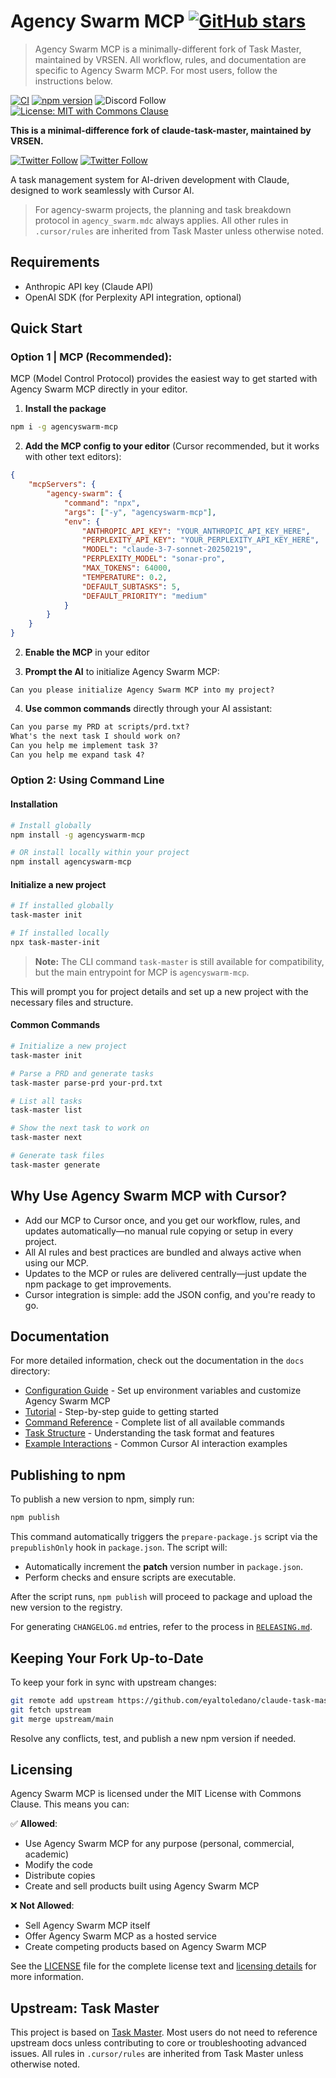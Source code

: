 # Agency Swarm MCP [![GitHub stars](https://img.shields.io/github/stars/VRSEN/agency-swarm-mcp?style=social)](https://github.com/VRSEN/agency-swarm-mcp/stargazers)

> Agency Swarm MCP is a minimally-different fork of Task Master, maintained by VRSEN. All workflow, rules, and documentation are specific to Agency Swarm MCP. For most users, follow the instructions below.

[![CI](https://github.com/VRSEN/agency-swarm-mcp/actions/workflows/ci.yml/badge.svg)](https://github.com/VRSEN/agency-swarm-mcp/actions/workflows/ci.yml) [![npm version](https://badge.fury.io/js/agency-swarm-mcp.svg)](https://badge.fury.io/js/agency-swarm-mcp) ![Discord Follow](https://dcbadge.limes.pink/api/server/https://discord.gg/cw2xBaWfFM?style=flat) [![License: MIT with Commons Clause](https://img.shields.io/badge/license-MIT%20with%20Commons%20Clause-blue.svg)](LICENSE)

**This is a minimal-difference fork of claude-task-master, maintained by VRSEN.**

[![Twitter Follow](https://img.shields.io/twitter/follow/__vrsen__?style=flat)](https://x.com/__vrsen__)
[![Twitter Follow](https://img.shields.io/twitter/follow/nicko_ai?style=flat)](https://x.com/nicko_ai)

A task management system for AI-driven development with Claude, designed to work seamlessly with Cursor AI.

> For agency-swarm projects, the planning and task breakdown protocol in `agency_swarm.mdc` always applies. All other rules in `.cursor/rules` are inherited from Task Master unless otherwise noted.

## Requirements

- Anthropic API key (Claude API)
- OpenAI SDK (for Perplexity API integration, optional)

## Quick Start

### Option 1 | MCP (Recommended):

MCP (Model Control Protocol) provides the easiest way to get started with Agency Swarm MCP directly in your editor.

1. **Install the package**

```bash
npm i -g agencyswarm-mcp
```

2. **Add the MCP config to your editor** (Cursor recommended, but it works with other text editors):

```json
{
	"mcpServers": {
		"agency-swarm": {
			"command": "npx",
			"args": ["-y", "agencyswarm-mcp"],
			"env": {
				"ANTHROPIC_API_KEY": "YOUR_ANTHROPIC_API_KEY_HERE",
				"PERPLEXITY_API_KEY": "YOUR_PERPLEXITY_API_KEY_HERE",
				"MODEL": "claude-3-7-sonnet-20250219",
				"PERPLEXITY_MODEL": "sonar-pro",
				"MAX_TOKENS": 64000,
				"TEMPERATURE": 0.2,
				"DEFAULT_SUBTASKS": 5,
				"DEFAULT_PRIORITY": "medium"
			}
		}
	}
}
```

2. **Enable the MCP** in your editor

3. **Prompt the AI** to initialize Agency Swarm MCP:

```
Can you please initialize Agency Swarm MCP into my project?
```

4. **Use common commands** directly through your AI assistant:

```txt
Can you parse my PRD at scripts/prd.txt?
What's the next task I should work on?
Can you help me implement task 3?
Can you help me expand task 4?
```

### Option 2: Using Command Line

#### Installation

```bash
# Install globally
npm install -g agencyswarm-mcp

# OR install locally within your project
npm install agencyswarm-mcp
```

#### Initialize a new project

```bash
# If installed globally
task-master init

# If installed locally
npx task-master-init
```

> **Note:** The CLI command `task-master` is still available for compatibility, but the main entrypoint for MCP is `agencyswarm-mcp`.

This will prompt you for project details and set up a new project with the necessary files and structure.

#### Common Commands

```bash
# Initialize a new project
task-master init

# Parse a PRD and generate tasks
task-master parse-prd your-prd.txt

# List all tasks
task-master list

# Show the next task to work on
task-master next

# Generate task files
task-master generate
```

## Why Use Agency Swarm MCP with Cursor?

- Add our MCP to Cursor once, and you get our workflow, rules, and updates automatically—no manual rule copying or setup in every project.
- All AI rules and best practices are bundled and always active when using our MCP.
- Updates to the MCP or rules are delivered centrally—just update the npm package to get improvements.
- Cursor integration is simple: add the JSON config, and you're ready to go.

## Documentation

For more detailed information, check out the documentation in the `docs` directory:

- [Configuration Guide](docs/configuration.md) - Set up environment variables and customize Agency Swarm MCP
- [Tutorial](docs/tutorial.md) - Step-by-step guide to getting started
- [Command Reference](docs/command-reference.md) - Complete list of all available commands
- [Task Structure](docs/task-structure.md) - Understanding the task format and features
- [Example Interactions](docs/examples.md) - Common Cursor AI interaction examples

## Publishing to npm

To publish a new version to npm, simply run:

```bash
npm publish
```

This command automatically triggers the `prepare-package.js` script via the `prepublishOnly` hook in `package.json`. The script will:
- Automatically increment the **patch** version number in `package.json`.
- Perform checks and ensure scripts are executable.

After the script runs, `npm publish` will proceed to package and upload the new version to the registry.

For generating `CHANGELOG.md` entries, refer to the process in [`RELEASING.md`](RELEASING.md).

## Keeping Your Fork Up-to-Date

To keep your fork in sync with upstream changes:

```bash
git remote add upstream https://github.com/eyaltoledano/claude-task-master.git
git fetch upstream
git merge upstream/main
```

Resolve any conflicts, test, and publish a new npm version if needed.

## Licensing

Agency Swarm MCP is licensed under the MIT License with Commons Clause. This means you can:

✅ **Allowed**:

- Use Agency Swarm MCP for any purpose (personal, commercial, academic)
- Modify the code
- Distribute copies
- Create and sell products built using Agency Swarm MCP

❌ **Not Allowed**:

- Sell Agency Swarm MCP itself
- Offer Agency Swarm MCP as a hosted service
- Create competing products based on Agency Swarm MCP

See the [LICENSE](LICENSE) file for the complete license text and [licensing details](docs/licensing.md) for more information.

## Upstream: Task Master

This project is based on [Task Master](https://github.com/eyaltoledano/claude-task-master). Most users do not need to reference upstream docs unless contributing to core or troubleshooting advanced issues. All rules in `.cursor/rules` are inherited from Task Master unless otherwise noted.
